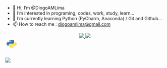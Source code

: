 - 👋 Hi, I’m @DiogoAMLima
- 👀 I’m interested in programing, codes, work, study, learn... 
- 🌱 I’m currently learning Python (PyCharm, Anaconda) / Git and Github...
- 📫 How to reach me : diogoamlima@gmail.com

<div align="center">
  <a href="https://github.com/DiogoAMLima">
  <img width="45%" src="https://github-readme-stats.vercel.app/api?username=DiogoAMLima&show_icons=true&theme=darkclude_all_commits=true&count_private=true"/>
  <img width="45%" src="https://github-readme-stats.vercel.app/api/top-langs/?username=DiogoAMLima&layout=compact&langs_count=7&theme=dark"/>
</div>

<img align="center" alt="Diogo-Python" height="30" width="40" src="https://raw.githubusercontent.com/devicons/devicon/master/icons/python/python-original.svg">

##

<div>
    <a href="https://www.linkedin.com/in/diogo-lima-b05a321b8/" target="_blank"><img src="https://img.shields.io/badge/-LinkedIn-%230077B5?style=for-the-badge&logo=linkedin&logoColor=white" target="_blank"></a>
</div>
